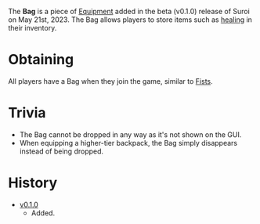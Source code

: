 The **Bag** is a piece of [Equipment](/equipment) added in the beta (v0.1.0) release of Suroi on May 21st, 2023. The Bag allows players to store items such as [healing](/healing) in their inventory.

# Obtaining

All players have a Bag when they join the game, similar to [Fists](/weapons/melee/fists).

# Trivia

- The Bag cannot be dropped in any way as it's not shown on the GUI.
- When equipping a higher-tier backpack, the Bag simply disappears instead of being dropped.

# History

 - [v0.1.0](https://github.com/HasangerGames/suroi/releases/tag/v0.1.0)
   - Added.